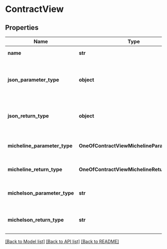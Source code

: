 # ContractView

## Properties
Name | Type | Description | Notes
------------ | ------------- | ------------- | -------------
**name** | **str** | Contract view name | [optional] 
**json_parameter_type** | **object** | Parameter type in human-readable JSON format | [optional] 
**json_return_type** | **object** | Return type in human-readable JSON format | [optional] 
**micheline_parameter_type** | **OneOfContractViewMichelineParameterType** | Parameter type in micheline format | [optional] 
**micheline_return_type** | **OneOfContractViewMichelineReturnType** | Return type in micheline format | [optional] 
**michelson_parameter_type** | **str** | Parameter type in michelson format | [optional] 
**michelson_return_type** | **str** | Return type in michelson format | [optional] 

[[Back to Model list]](../README.md#documentation-for-models) [[Back to API list]](../README.md#documentation-for-api-endpoints) [[Back to README]](../README.md)


